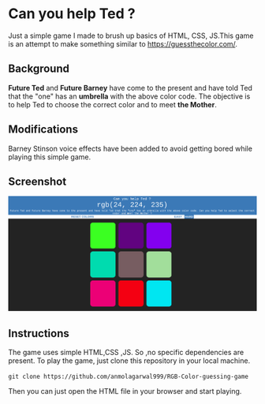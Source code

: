 # Can you help Ted ?
Just a simple game I made to brush up basics of HTML, CSS, JS.This game is an attempt to make something similar to https://guessthecolor.com/.
## Background
**Future Ted** and **Future Barney** have come to the present and have told Ted that the "one" has an **umbrella** with the above color code. The objective is to help Ted to choose the correct color and to meet **the Mother**.
## Modifications
Barney Stinson voice effects have been added to avoid getting bored while playing this simple game.
## Screenshot
![Screenshot](sample.png)
## Instructions
The game uses simple HTML,CSS ,JS. So ,no specific dependencies are present.
To play the game, just clone this repository in your local machine.

```git clone https://github.com/anmolagarwal999/RGB-Color-guessing-game```

Then you can just open the HTML file in your browser and start playing.


